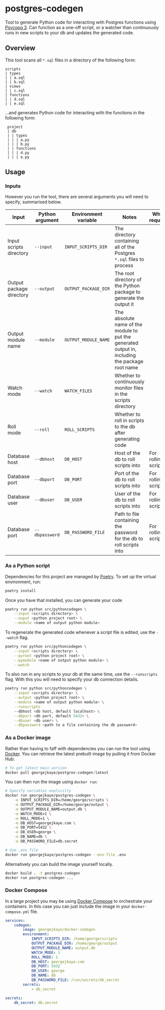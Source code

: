# postgres-codegen

Tool to generate Python code for interacting with Postgres functions using [Psycopg 3](https://pypi.org/project/psycopg/).
Can function as a one-off script, or a watcher than continuously runs in new scripts to your db and updates the generated code.

## Overview

This tool scans all `*.sql` files in a directory of the following form:

```
scripts
| types
| | a.sql
| | b.sql
| views
| | c.sql
| functions
| | d.sql
| | e.sql
```

...and generates Python code for interacting with the functions in the following form:

```
 project
 | db
 | | types
 | | | a.py
 | | | b.py
 | | functions
 | | | d.py
 | | | e.py
```


## Usage

### Inputs

However you run the tool, there are several arguments you will need to specify, summarised below.

|Input|Python argument|Environment variable|Notes|When required|Default|
|-|-|-|-|-|-|
| Input scripts directory | `--input` | `INPUT_SCRIPTS_DIR` | The directory containing all of the Postgres `*.sql` files to process ||
| Output package directory | `--output` | `OUTPUT_PACKAGE_DIR`|  The root directory of the Python package to generate the output it ||
| Output module name | `--module` | `OUTPUT_MODULE_NAME` | The absolute name of the module to put the generated output in, including the package root name ||
| Watch mode | `--watch` | `WATCH_FILES` | Whether to continuously monitor files in the scripts directory | | `0` |
| Roll mode | `--roll` | `ROLL_SCRIPTS` | Whether to roll in scripts to the db after generating code | | `0` |
| Database host | `--dbhost` | `DB_HOST` | Host of the db to roll scripts into | For rolling in scripts | `localhost` |
| Database port | `--dbport` | `DB_PORT` | Port of the db to roll scripts into | For rolling in scripts | `5432` |
| Database user | `--dbuser` | `DB_USER` | User of the db to roll scripts into | For rolling in scripts | |
| Database port | `--dbpassword` | `DB_PASSWORD_FILE` | Path to file containing the password for the db to roll scripts into | For rolling in scripts | |


### As a Python script

Dependencies for this project are managed by [Poetry](https://python-poetry.org/).
To set up the virtual environment, run:

```sh
poetry install
```

Once you have that installed, you can generate your code

```sh
poetry run python src/pythoncodegen \
    --input <scripts directory> \
    --ouput <python project root> \
    --module <name of output python module>
```

To regenerate the generated code whenever a script file is edited, use the `--watch` flag.

```sh
poetry run python src/pythoncodegen \
    --input <scripts directory> \
    --pyroot <python project root> \
    --pymodule <name of output python module> \
    --watch
```

To also run in any scripts to your db at the same time, use the `--runscripts` flag.
With this you will need to specify your db connection details.

```sh
poetry run python src/pythoncodegen \
    --input <scripts directory> \
    --output <python project root> \
    --module <name of output python module> \
    --runscripts
    --dbhost <db host, default localhost> \
    --dbport <db port, default 5432> \
    --dbuser <db user> \
    --dbpassword <path to a file containing the db password>
```

### As a Docker image

Rather than having to faff with dependencies you can run the tool using [Docker](https://www.docker.com/).
You can retrieve the latest prebuilt image by pulling it from Docker Hub:

```sh
# To get latest main version
docker pull georgejkaye/postgres-codegen:latest
```

You can then run the image using `docker run`:

```sh
# Specify variables explicitly
docker run georgejkaye/postgres-codegen \
    -e INPUT_SCRIPTS_DIR=/home/george/scripts \
    -e OUTPUT_PACKAGE_DIR=/home/george/output \
    -e OUTPUT_MODULE_NAME=output.db \
    -e WATCH_MODE=1 \
    -e ROLL_MODE=1 \
    -e DB_HOST=georgejkaye.com \
    -e DB_PORT=5432 \
    -e DB_USER=george \
    -e DB_NAME=db \
    -e DB_PASSWORD_FILE=db.secret

# Use .env file
docker run georgejkaye/postgres-codegen --env-file .env
```

Alternatively you can build the image yourself locally.

```sh
docker build . -t postgres-codegen
docker run postgres-codegen ...
```

### Docker Compose

In a large project you may be using [Docker Compose](https://docs.docker.com/compose/) to orchestrate your containers.
In this case you can just include the image in your `docker-compose.yml` file.

```yml
services:
    codegen:
        image: georgejkaye/docker-codegen
        environment:
            INPUT_SCRIPTS_DIR: /home/george/scripts
            OUTPUT_PACKAGE_DIR: /home/george/output
            OUTPUT_MODULE_NAME: output.db
            WATCH_MODE: 1
            ROLL_MODE: 1
            DB_HOST: georgejkaye.com
            DB_PORT: 5432
            DB_USER: george
            DB_NAME: db
            DB_PASSWORD_FILE: /run/secrets/db_secret
        secrets:
            - db_secret

secrets:
    db_secret: db.secret
```

